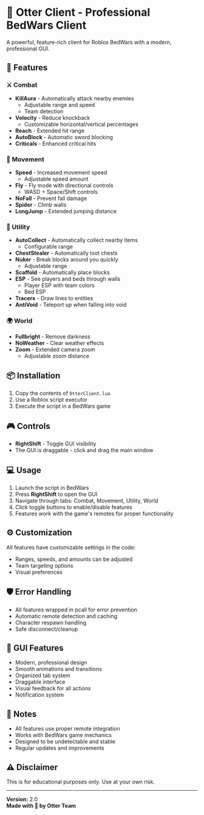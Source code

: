 # 🦦 Otter Client - Professional BedWars Client

A powerful, feature-rich client for Roblox BedWars with a modern, professional GUI.

## 🚀 Features

### ⚔️ Combat
- **KillAura** - Automatically attack nearby enemies
  - Adjustable range and speed
  - Team detection
- **Velocity** - Reduce knockback
  - Customizable horizontal/vertical percentages
- **Reach** - Extended hit range
- **AutoBlock** - Automatic sword blocking
- **Criticals** - Enhanced critical hits

### 🏃 Movement
- **Speed** - Increased movement speed
  - Adjustable speed amount
- **Fly** - Fly mode with directional controls
  - WASD + Space/Shift controls
- **NoFall** - Prevent fall damage
- **Spider** - Climb walls
- **LongJump** - Extended jumping distance

### 🔧 Utility
- **AutoCollect** - Automatically collect nearby items
  - Configurable range
- **ChestStealer** - Automatically loot chests
- **Nuker** - Break blocks around you quickly
  - Adjustable range
- **Scaffold** - Automatically place blocks
- **ESP** - See players and beds through walls
  - Player ESP with team colors
  - Bed ESP
- **Tracers** - Draw lines to entities
- **AntiVoid** - Teleport up when falling into void

### 🌍 World
- **Fullbright** - Remove darkness
- **NoWeather** - Clear weather effects
- **Zoom** - Extended camera zoom
  - Adjustable zoom distance

## 📦 Installation

1. Copy the contents of `OtterClient.lua`
2. Use a Roblox script executor
3. Execute the script in a BedWars game

## 🎮 Controls

- **RightShift** - Toggle GUI visibility
- The GUI is draggable - click and drag the main window

## 💻 Usage

1. Launch the script in BedWars
2. Press **RightShift** to open the GUI
3. Navigate through tabs: Combat, Movement, Utility, World
4. Click toggle buttons to enable/disable features
5. Features work with the game's remotes for proper functionality

## ⚙️ Customization

All features have customizable settings in the code:
- Ranges, speeds, and amounts can be adjusted
- Team targeting options
- Visual preferences

## 🛡️ Error Handling

- All features wrapped in pcall for error prevention
- Automatic remote detection and caching
- Character respawn handling
- Safe disconnect/cleanup

## 🎨 GUI Features

- Modern, professional design
- Smooth animations and transitions
- Organized tab system
- Draggable interface
- Visual feedback for all actions
- Notification system

## 📝 Notes

- All features use proper remote integration
- Works with BedWars game mechanics
- Designed to be undetectable and stable
- Regular updates and improvements

## ⚠️ Disclaimer

This is for educational purposes only. Use at your own risk.

---

**Version:** 2.0  
**Made with 🦦 by Otter Team**
